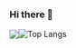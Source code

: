 ### Hi there 👋

<img align="center" src="https://github-readme-stats.vercel.app/api?username=Coekjan&show_icons=true&hide_title=true&hide_border=true" /><img align="center" alt="Top Langs" src="https://github-readme-stats.vercel.app/api/top-langs/?username=Coekjan&layout=compact&show_icons=true&hide_border=true" />
